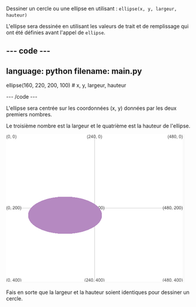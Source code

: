 
Dessiner un cercle ou une ellipse en utilisant : `ellipse(x, y, largeur, hauteur)`

L'ellipse sera dessinée en utilisant les valeurs de trait et de remplissage qui ont été définies avant l'appel de `ellipse`.

--- code ---
---
language: python
filename: main.py
---

  ellipse(160, 220, 200, 100) # x, y, largeur, hauteur

--- /code ---

L'ellipse sera centrée sur les coordonnées (x, y) données par les deux premiers nombres.

Le troisième nombre est la largeur et le quatrième est la hauteur de l'ellipse.

![La zone de sortie montrant une ellipse centrée autour de x 160, y 220 avec une largeur de 200 et une hauteur de 100](images/example.png)

Fais en sorte que la largeur et la hauteur soient identiques pour dessiner un cercle.


